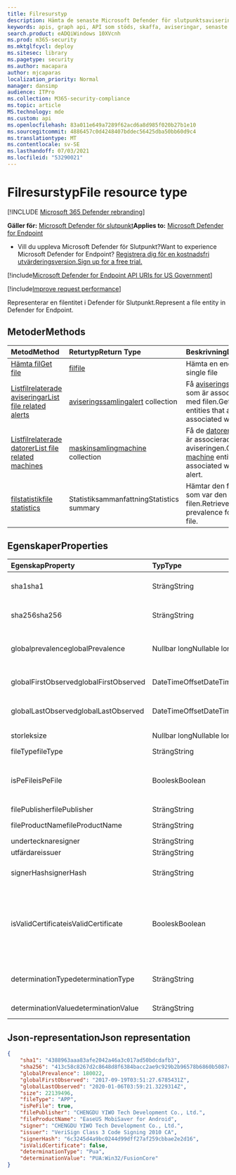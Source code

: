 ```yaml
---
title: Filresurstyp
description: Hämta de senaste Microsoft Defender för slutpunktsaviseringar som är relaterade till filer.
keywords: apis, graph api, API som stöds, skaffa, aviseringar, senaste
search.product: eADQiWindows 10XVcnh
ms.prod: m365-security
ms.mktglfcycl: deploy
ms.sitesec: library
ms.pagetype: security
ms.author: macapara
author: mjcaparas
localization_priority: Normal
manager: dansimp
audience: ITPro
ms.collection: M365-security-compliance
ms.topic: article
MS.technology: mde
ms.custom: api
ms.openlocfilehash: 83a011e649a7289f62acd6a8d985f020b27b1e10
ms.sourcegitcommit: 4886457c0d4248407bddec56425dba50bb60d9c4
ms.translationtype: MT
ms.contentlocale: sv-SE
ms.lasthandoff: 07/03/2021
ms.locfileid: "53290021"
---
```

# <a name="file-resource-type"></a><span data-ttu-id="cd05e-104">Filresurstyp</span><span class="sxs-lookup"><span data-stu-id="cd05e-104">File resource type</span></span>

[!INCLUDE [Microsoft 365 Defender rebranding](../../includes/microsoft-defender.md)]


<span data-ttu-id="cd05e-105">**Gäller för:** [Microsoft Defender för slutpunkt](https://go.microsoft.com/fwlink/?linkid=2154037)</span><span class="sxs-lookup"><span data-stu-id="cd05e-105">**Applies to:** [Microsoft Defender for Endpoint](https://go.microsoft.com/fwlink/?linkid=2154037)</span></span>

- <span data-ttu-id="cd05e-106">Vill du uppleva Microsoft Defender för Slutpunkt?</span><span class="sxs-lookup"><span data-stu-id="cd05e-106">Want to experience Microsoft Defender for Endpoint?</span></span> [<span data-ttu-id="cd05e-107">Registrera dig för en kostnadsfri utvärderingsversion.</span><span class="sxs-lookup"><span data-stu-id="cd05e-107">Sign up for a free trial.</span></span>](https://www.microsoft.com/microsoft-365/windows/microsoft-defender-atp?ocid=docs-wdatp-exposedapis-abovefoldlink) 

[!include[Microsoft Defender for Endpoint API URIs for US Government](../../includes/microsoft-defender-api-usgov.md)]

[!include[Improve request performance](../../includes/improve-request-performance.md)]

<span data-ttu-id="cd05e-108">Representerar en filentitet i Defender för Slutpunkt.</span><span class="sxs-lookup"><span data-stu-id="cd05e-108">Represent a file entity in Defender for Endpoint.</span></span>

## <a name="methods"></a><span data-ttu-id="cd05e-109">Metoder</span><span class="sxs-lookup"><span data-stu-id="cd05e-109">Methods</span></span>

<span data-ttu-id="cd05e-110">Metod</span><span class="sxs-lookup"><span data-stu-id="cd05e-110">Method</span></span>|<span data-ttu-id="cd05e-111">Returtyp</span><span class="sxs-lookup"><span data-stu-id="cd05e-111">Return Type</span></span> |<span data-ttu-id="cd05e-112">Beskrivning</span><span class="sxs-lookup"><span data-stu-id="cd05e-112">Description</span></span>
:---|:---|:---
[<span data-ttu-id="cd05e-113">Hämta fil</span><span class="sxs-lookup"><span data-stu-id="cd05e-113">Get file</span></span>](get-file-information.md) | [<span data-ttu-id="cd05e-114">fil</span><span class="sxs-lookup"><span data-stu-id="cd05e-114">file</span></span>](files.md) | <span data-ttu-id="cd05e-115">Hämta en enda fil</span><span class="sxs-lookup"><span data-stu-id="cd05e-115">Get a single file</span></span> 
[<span data-ttu-id="cd05e-116">Listfilrelaterade aviseringar</span><span class="sxs-lookup"><span data-stu-id="cd05e-116">List file related alerts</span></span>](get-file-related-alerts.md) | <span data-ttu-id="cd05e-117">[aviseringssamling](alerts.md)</span><span class="sxs-lookup"><span data-stu-id="cd05e-117">[alert](alerts.md) collection</span></span> | <span data-ttu-id="cd05e-118">Få [aviseringsenheterna](alerts.md) som är associerade med filen.</span><span class="sxs-lookup"><span data-stu-id="cd05e-118">Get the [alert](alerts.md) entities that are associated with the file.</span></span>
[<span data-ttu-id="cd05e-119">Listfilrelaterade datorer</span><span class="sxs-lookup"><span data-stu-id="cd05e-119">List file related machines</span></span>](get-file-related-machines.md) | <span data-ttu-id="cd05e-120">[maskinsamling](machine.md)</span><span class="sxs-lookup"><span data-stu-id="cd05e-120">[machine](machine.md) collection</span></span> | <span data-ttu-id="cd05e-121">Få de [datorenheter](machine.md) som är associerade med aviseringen.</span><span class="sxs-lookup"><span data-stu-id="cd05e-121">Get the [machine](machine.md) entities associated with the alert.</span></span>
[<span data-ttu-id="cd05e-122">filstatistik</span><span class="sxs-lookup"><span data-stu-id="cd05e-122">file statistics</span></span>](get-file-statistics.md) | <span data-ttu-id="cd05e-123">Statistiksammanfattning</span><span class="sxs-lookup"><span data-stu-id="cd05e-123">Statistics summary</span></span> | <span data-ttu-id="cd05e-124">Hämtar den första filen som var den första filen.</span><span class="sxs-lookup"><span data-stu-id="cd05e-124">Retrieves the prevalence for the given file.</span></span>


## <a name="properties"></a><span data-ttu-id="cd05e-125">Egenskaper</span><span class="sxs-lookup"><span data-stu-id="cd05e-125">Properties</span></span>

|<span data-ttu-id="cd05e-126">Egenskap</span><span class="sxs-lookup"><span data-stu-id="cd05e-126">Property</span></span> | <span data-ttu-id="cd05e-127">Typ</span><span class="sxs-lookup"><span data-stu-id="cd05e-127">Type</span></span> | <span data-ttu-id="cd05e-128">Beskrivning</span><span class="sxs-lookup"><span data-stu-id="cd05e-128">Description</span></span> |
|:---|:---|:---|
|<span data-ttu-id="cd05e-129">sha1</span><span class="sxs-lookup"><span data-stu-id="cd05e-129">sha1</span></span> | <span data-ttu-id="cd05e-130">Sträng</span><span class="sxs-lookup"><span data-stu-id="cd05e-130">String</span></span> | <span data-ttu-id="cd05e-131">Hashtaggen Sha1 för filinnehållet</span><span class="sxs-lookup"><span data-stu-id="cd05e-131">Sha1 hash of the file content</span></span> |
|<span data-ttu-id="cd05e-132">sha256</span><span class="sxs-lookup"><span data-stu-id="cd05e-132">sha256</span></span> | <span data-ttu-id="cd05e-133">Sträng</span><span class="sxs-lookup"><span data-stu-id="cd05e-133">String</span></span> | <span data-ttu-id="cd05e-134">Sha256-hash för filinnehållet</span><span class="sxs-lookup"><span data-stu-id="cd05e-134">Sha256 hash of the file content</span></span> |
|<span data-ttu-id="cd05e-135">globalprevalence</span><span class="sxs-lookup"><span data-stu-id="cd05e-135">globalPrevalence</span></span> | <span data-ttu-id="cd05e-136">Nullbar long</span><span class="sxs-lookup"><span data-stu-id="cd05e-136">Nullable long</span></span> | <span data-ttu-id="cd05e-137">Filarysen i hela organisationen</span><span class="sxs-lookup"><span data-stu-id="cd05e-137">File prevalence across organization</span></span> |
|<span data-ttu-id="cd05e-138">globalFirstObserved</span><span class="sxs-lookup"><span data-stu-id="cd05e-138">globalFirstObserved</span></span> | <span data-ttu-id="cd05e-139">DateTimeOffset</span><span class="sxs-lookup"><span data-stu-id="cd05e-139">DateTimeOffset</span></span> | <span data-ttu-id="cd05e-140">Första gången filen observerades</span><span class="sxs-lookup"><span data-stu-id="cd05e-140">First time the file was observed</span></span> |
|<span data-ttu-id="cd05e-141">globalLastObserved</span><span class="sxs-lookup"><span data-stu-id="cd05e-141">globalLastObserved</span></span> | <span data-ttu-id="cd05e-142">DateTimeOffset</span><span class="sxs-lookup"><span data-stu-id="cd05e-142">DateTimeOffset</span></span> | <span data-ttu-id="cd05e-143">Senaste gången filen observerades</span><span class="sxs-lookup"><span data-stu-id="cd05e-143">Last time the file was observed</span></span> |
|<span data-ttu-id="cd05e-144">storlek</span><span class="sxs-lookup"><span data-stu-id="cd05e-144">size</span></span> | <span data-ttu-id="cd05e-145">Nullbar long</span><span class="sxs-lookup"><span data-stu-id="cd05e-145">Nullable long</span></span> | <span data-ttu-id="cd05e-146">Storlek på filen</span><span class="sxs-lookup"><span data-stu-id="cd05e-146">Size of the file</span></span> |
|<span data-ttu-id="cd05e-147">fileType</span><span class="sxs-lookup"><span data-stu-id="cd05e-147">fileType</span></span> | <span data-ttu-id="cd05e-148">Sträng</span><span class="sxs-lookup"><span data-stu-id="cd05e-148">String</span></span> | <span data-ttu-id="cd05e-149">Typ av fil</span><span class="sxs-lookup"><span data-stu-id="cd05e-149">Type of the file</span></span> |
|<span data-ttu-id="cd05e-150">isPeFile</span><span class="sxs-lookup"><span data-stu-id="cd05e-150">isPeFile</span></span> | <span data-ttu-id="cd05e-151">Boolesk</span><span class="sxs-lookup"><span data-stu-id="cd05e-151">Boolean</span></span> | <span data-ttu-id="cd05e-152">true om filen är bärbar körbar (t.ex. "DLL", "EXE" osv.)</span><span class="sxs-lookup"><span data-stu-id="cd05e-152">true if the file is portable executable (e.g. "DLL", "EXE", etc.)</span></span> |
|<span data-ttu-id="cd05e-153">filePublisher</span><span class="sxs-lookup"><span data-stu-id="cd05e-153">filePublisher</span></span> | <span data-ttu-id="cd05e-154">Sträng</span><span class="sxs-lookup"><span data-stu-id="cd05e-154">String</span></span> | <span data-ttu-id="cd05e-155">Filutgivare</span><span class="sxs-lookup"><span data-stu-id="cd05e-155">File publisher</span></span> |
|<span data-ttu-id="cd05e-156">fileProductName</span><span class="sxs-lookup"><span data-stu-id="cd05e-156">fileProductName</span></span> | <span data-ttu-id="cd05e-157">Sträng</span><span class="sxs-lookup"><span data-stu-id="cd05e-157">String</span></span> | <span data-ttu-id="cd05e-158">Produktnamn</span><span class="sxs-lookup"><span data-stu-id="cd05e-158">Product name</span></span> |
|<span data-ttu-id="cd05e-159">undertecknare</span><span class="sxs-lookup"><span data-stu-id="cd05e-159">signer</span></span> | <span data-ttu-id="cd05e-160">Sträng</span><span class="sxs-lookup"><span data-stu-id="cd05e-160">String</span></span> | <span data-ttu-id="cd05e-161">Fil signerare</span><span class="sxs-lookup"><span data-stu-id="cd05e-161">File signer</span></span> |
|<span data-ttu-id="cd05e-162">utfärdare</span><span class="sxs-lookup"><span data-stu-id="cd05e-162">issuer</span></span> | <span data-ttu-id="cd05e-163">Sträng</span><span class="sxs-lookup"><span data-stu-id="cd05e-163">String</span></span> | <span data-ttu-id="cd05e-164">Filutfärdare</span><span class="sxs-lookup"><span data-stu-id="cd05e-164">File issuer</span></span> |
|<span data-ttu-id="cd05e-165">signerHash</span><span class="sxs-lookup"><span data-stu-id="cd05e-165">signerHash</span></span> | <span data-ttu-id="cd05e-166">Sträng</span><span class="sxs-lookup"><span data-stu-id="cd05e-166">String</span></span> | <span data-ttu-id="cd05e-167">Hash-kod för signeringscertifikatet</span><span class="sxs-lookup"><span data-stu-id="cd05e-167">Hash of the signing certificate</span></span> |
|<span data-ttu-id="cd05e-168">isValidCertificate</span><span class="sxs-lookup"><span data-stu-id="cd05e-168">isValidCertificate</span></span> | <span data-ttu-id="cd05e-169">Boolesk</span><span class="sxs-lookup"><span data-stu-id="cd05e-169">Boolean</span></span> | <span data-ttu-id="cd05e-170">Signeringscertifikat har verifierats av Microsoft Defender för Endpoint-agenten</span><span class="sxs-lookup"><span data-stu-id="cd05e-170">Was signing certificate successfully verified by Microsoft Defender for Endpoint agent</span></span> |
|<span data-ttu-id="cd05e-171">determinationType</span><span class="sxs-lookup"><span data-stu-id="cd05e-171">determinationType</span></span> | <span data-ttu-id="cd05e-172">Sträng</span><span class="sxs-lookup"><span data-stu-id="cd05e-172">String</span></span> | <span data-ttu-id="cd05e-173">Avgöra vilken typ av fil som ska avgöras</span><span class="sxs-lookup"><span data-stu-id="cd05e-173">The determination type of the file</span></span> |
|<span data-ttu-id="cd05e-174">determinationValue</span><span class="sxs-lookup"><span data-stu-id="cd05e-174">determinationValue</span></span> | <span data-ttu-id="cd05e-175">Sträng</span><span class="sxs-lookup"><span data-stu-id="cd05e-175">String</span></span> | <span data-ttu-id="cd05e-176">Determination value</span><span class="sxs-lookup"><span data-stu-id="cd05e-176">Determination value</span></span> |

## <a name="json-representation"></a><span data-ttu-id="cd05e-177">Json-representation</span><span class="sxs-lookup"><span data-stu-id="cd05e-177">Json representation</span></span>

```json
{
    "sha1": "4388963aaa83afe2042a46a3c017ad50bdcdafb3",
    "sha256": "413c58c8267d2c8648d8f6384bacc2ae9c929b2b96578b6860b5087cd1bd6462",
    "globalPrevalence": 180022,
    "globalFirstObserved": "2017-09-19T03:51:27.6785431Z",
    "globalLastObserved": "2020-01-06T03:59:21.3229314Z",
    "size": 22139496,
    "fileType": "APP",
    "isPeFile": true,
    "filePublisher": "CHENGDU YIWO Tech Development Co., Ltd.",
    "fileProductName": "EaseUS MobiSaver for Android",
    "signer": "CHENGDU YIWO Tech Development Co., Ltd.",
    "issuer": "VeriSign Class 3 Code Signing 2010 CA",
    "signerHash": "6c3245d4a9bc0244d99dff27af259cbbae2e2d16",
    "isValidCertificate": false,
    "determinationType": "Pua",
    "determinationValue": "PUA:Win32/FusionCore"
}
```
